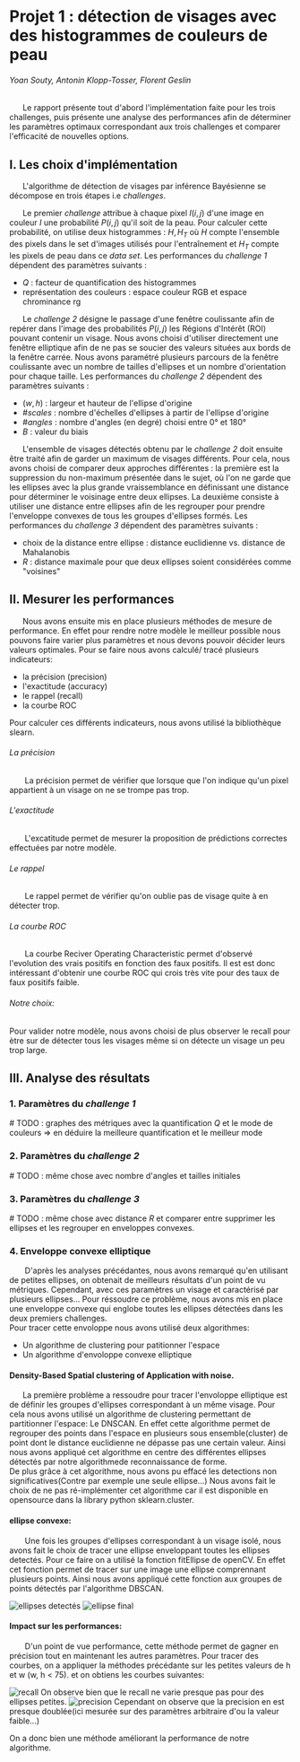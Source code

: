 # Projet 1 : détection de visages avec des histogrammes de couleurs de peau
###### Yoan Souty, Antonin Klopp-Tosser, Florent Geslin

&nbsp;&nbsp;&nbsp;&nbsp;&nbsp;&nbsp;Le rapport présente tout d'abord l'implémentation faite pour les trois challenges, puis présente une analyse des performances afin de déterminer les paramètres optimaux correspondant aux trois challenges et comparer l'efficacité de nouvelles options.

## I. Les choix d'implémentation

&nbsp;&nbsp;&nbsp;&nbsp;&nbsp;&nbsp;L'algorithme de détection de visages par inférence Bayésienne se décompose en trois étapes i.e _challenges_.

&nbsp;&nbsp;&nbsp;&nbsp;&nbsp;&nbsp;Le premier _challenge_ attribue à chaque pixel $I(i,j)$ d'une image en couleur $I$ une probabilité $P(i,j)$ qu'il soit de la peau. Pour calculer cette probabilité, on utilise deux histogrammes : $H, H_T$ où $H$ compte l'ensemble des pixels dans le set d'images utilisés pour l'entraînement et $H_T$ compte les pixels de peau dans ce _data set_. Les performances du _challenge 1_ dépendent des paramètres suivants :

* $Q$ : facteur de quantification des histogrammes
* représentation des couleurs : espace couleur RGB et espace chrominance rg

&nbsp;&nbsp;&nbsp;&nbsp;&nbsp;&nbsp;Le _challenge 2_ désigne le passage d'une fenêtre coulissante afin de repérer dans l'image des probabilités $P(i,j)$ les Régions d'Intérêt (ROI) pouvant contenir un visage. Nous avons choisi d'utiliser directement une fenêtre elliptique afin de ne pas se soucier des valeurs situées aux bords de la fenêtre carrée. Nous avons paramétré plusieurs parcours de la fenêtre coulissante avec un nombre de tailles d'ellipses et un nombre d'orientation pour chaque taille. Les performances du _challenge 2_ dépendent des paramètres suivants :

* $(w, h)$ : largeur et hauteur de l'ellipse d'origine
* $\# scales$ : nombre d'échelles d'ellipses à partir de l'ellipse d'origine
* $\# angles$ : nombre d'angles (en degré) choisi entre 0° et 180°
* $B$ : valeur du biais

&nbsp;&nbsp;&nbsp;&nbsp;&nbsp;&nbsp;L'ensemble de visages détectés obtenu par le _challenge 2_ doit ensuite être traité afin de garder un maximum de visages différents. Pour cela, nous avons choisi de comparer deux approches différentes : la première est la suppression du non-maximum présentée dans le sujet, où l'on ne garde que les ellipses avec la plus grande vraissemblance en définissant une distance pour déterminer le voisinage entre deux ellipses. La deuxième consiste à utiliser une distance entre ellipses afin de les regrouper pour prendre l'enveloppe convexes de tous les groupes d'ellipses formés. Les performances du _challenge 3_ dépendent des paramètres suivants :

* choix de la distance entre ellipse : distance euclidienne vs. distance de Mahalanobis
* $R$ : distance maximale pour que deux ellipses soient considérées comme "voisines"

## II. Mesurer les performances

&nbsp;&nbsp;&nbsp;&nbsp;&nbsp;&nbsp;Nous avons ensuite mis en place plusieurs méthodes de mesure de performance. En effet pour rendre notre modèle le meilleur possible nous pouvons faire varier plus paramètres et nous devons pouvoir décider leurs valeurs optimales.
Pour se faire nous avons calculé/ tracé plusieurs indicateurs:
* la précision (precision)
* l'exactitude (accuracy)
* le rappel (recall)
* la courbe ROC

Pour calculer ces différents indicateurs, nous avons utilisé la bibliothèque slearn.

###### La précision
&nbsp;&nbsp;&nbsp;&nbsp;&nbsp;&nbsp; La précision permet de vérifier que lorsque que l'on indique qu'un pixel appartient à un visage on ne se trompe pas trop.

###### L'exactitude
&nbsp;&nbsp;&nbsp;&nbsp;&nbsp;&nbsp; L'excatitude permet de mesurer   la proposition de prédictions correctes effectuées par notre modèle.

###### Le rappel
&nbsp;&nbsp;&nbsp;&nbsp;&nbsp;&nbsp; Le rappel permet de vérifier qu'on oublie pas de visage quite à en détecter trop.
###### La courbe ROC
&nbsp;&nbsp;&nbsp;&nbsp;&nbsp;&nbsp; La courbe Reciver Operating Characteristic permet d'observé l'evolution des vrais positifs en fonction des faux positifs. Il est est donc intéressant d'obtenir une courbe ROC qui crois très vite pour des taux de faux positifs faible.

###### Notre choix:
Pour valider notre modèle, nous avons choisi de plus observer le recall pour ètre sur de détecter tous les visages même si on détecte un visage un peu trop large.

## III. Analyse des résultats


### 1. Paramètres du _challenge 1_

\# TODO : graphes des métriques avec la quantification $Q$ et le mode de couleurs => en déduire la meilleure quantification et le meilleur mode

### 2. Paramètres du _challenge 2_

\# TODO : même chose avec nombre d'angles et tailles initiales

### 3. Paramètres du _challenge 3_
\# TODO : même chose avec distance $R$ et comparer entre supprimer les ellipses et les regrouper en enveloppes convexes.

### 4. Enveloppe convexe elliptique

&nbsp;&nbsp;&nbsp;&nbsp;&nbsp;&nbsp; D'après les analyses précédantes, nous avons remarqué qu'en utilisant de petites ellipses, on obtenait de meilleurs résultats d'un point de vu métriques. Cependant, avec ces paramètres un visage et caractérisé par plusieurs ellipses... Pour réssoudre ce problème, nous avons mis en place une enveloppe convexe qui englobe toutes les ellipses détectées dans les deux premiers challenges.  
Pour tracer cette envoloppe nous avons utilisé deux algorithmes:
* Un algorithme de clustering pour patitionner l'espace
* Un algorithme d'envoloppe convexe elliptique

#### Density-Based Spatial clustering of Application with noise.

&nbsp;&nbsp;&nbsp;&nbsp;&nbsp;&nbsp;La première problème a ressoudre pour tracer l'envoloppe elliptique est de définir les groupes d'ellipses correspondant à un même visage. Pour cela nous avons utilisé un algorithme de clustering permettant de partitionner l'espace: Le DNSCAN. En effet cette algorithme permet de regrouper des points dans l'espace en plusieurs sous ensemble(cluster) de point dont le distance euclidienne ne dépasse pas une certain valeur. Ainsi nous avons appliqué cet algorithme en centre des différentes ellipses détectés par notre algorithmede reconnaissance de forme.  
De plus grâce à cet algorithme, nous avons pu effacé les detections non significatives(Contre par exemple une seule ellipse...)
Nous avons fait le choix de ne pas ré-implémenter cet algorithme car il est disponible en opensource dans la library python sklearn.cluster.

#### ellipse convexe:  

&nbsp;&nbsp;&nbsp;&nbsp;&nbsp;&nbsp; Une fois les groupes d'ellipses correspondant à un visage isolé, nous avons fait le choix de tracer une ellipse enveloppant toutes les ellipses detectés. Pour ce faire on a utilisé la fonction fitEllipse de openCV. En effet cet fonction permet de tracer sur une image une ellipse comprennant plusieurs points. Ainsi nous avons appliqué cette fonction aux groupes de points détectés par l'algorithme DBSCAN.

![ellipses detectés](./raw_face_img_971.jpg) ![ellipse final](./face_img_971.jpg)

#### Impact sur les performances:

&nbsp;&nbsp;&nbsp;&nbsp;&nbsp;&nbsp; D'un point de vue performance, cette méthode permet de gagner en précision tout en maintenant les autres paramètres. Pour tracer des courbes, on a appliquer la méthodes précédante sur les petites valeurs de h et w (w, h < 75). et on obtiens les courbes suivantes:

![recall](recall_ellipse.png)
On observe bien que le recall ne varie presque pas pour des ellipses petites.
![precision](precision_ellipse.png)
Cependant on observe que la precision en est presque doublée(ici mesurée sur des paramètres arbitraire d'ou la valeur faible...)

On a donc bien une méthode améliorant la performance de notre algorithme.
